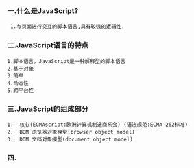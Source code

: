 
### 一.什么是JavaScript?

     1.与页面进行交互的脚本语言,具有较强的逻辑性.
     
### 二.JavaScript语言的特点

    1.脚本语言。JavaScript是一种解释型的脚本语言
    2.基于对象
    3.简单
    4.动态性
    5.跨平台性
    
### 三.JavaScript的组成部分

    1.  核心(ECMAscript:欧洲计算机制造商系会) (语法规范:ECMA-262标准)
    2.  BOM 浏览器对象模型(browser object model)
    3.  DOM 文档对象模型(document object model)

### 四.<script>标签的属性: 

    - src 表示要引入的外部文件
    - type 表示脚本语言的类型  text/javascript,默认值就是它.
    - language已废弃。原来用于代码使用的脚本语言。由于大多数浏览器忽略它，所以不要用了。
    - defer：可选。(等页面加载完成后,才执行js)表示脚本可以延迟到文档完全被解析和显示之后再执行。由于大多数浏览器不支持，故很少用。
    - charset：可选。表示通过 src 属性指定的字符集。由于大多数浏览器忽略它，所以很少有人用它。
    - async:可选,能简单实现js的异步加载.
    
### 五.声明变量

```
// 1.使用var关键字(variable:可变的量)
    var uname; // undefined 
    uname="周杰伦"; //赋值
    
// 2.声明变量即赋值(推荐)
     var unam="周杰伦";
     
// 3.声明多个变量
     var unam="周杰伦",age=20;
```

     
#####  ==注意: 我们在定义变量的时候， 尽可能的不要只声明，不赋值, 而是声明的同时初始化一个值==
    
### 六.数据类型

1.基本的数据类有6种
    
    string 字符串类(单引号或双引号都是字符串)、
    number 数值 类型(包含整型,浮点型)、
    boolean 布尔类型(true/false)、
    null (顶级)  Object、 
    undefined 未定义类型、 
    object  对象类型 (array,function ....)
    
    null派生了undefined
    
    //分2种类型
    1. 值类型 string,number,boolean,undefined
    
    2. 引用类型 object ,array,function
    
    
    
2.查看基本的数据类型的方式


```
    typeof uname
    typeof(uname)
```
### 七 数据类型转换
#### 1.显示转换
##### a. 转数字

**1）Number(a):**

代码：
```    
var a = “123”;
 
a = Number(a);
```
注意：

a) 如果转换的内容本身就是一个数值类型的字符串，那么将来在转换的时候会返回自己。

b) 如果转换的内容本身不是一个数值类型的字符串，那么在转换的时候结果是NaN.

c) 如果要转换的内容是空的字符串，那以转换的结果是0.

d) 如果是其它的字符，那么将来在转换的时候结果是NaN.

==ECMAScript 提供了 isNaN()函数，用来判断是不是 NaN。isNaN()函数在接收到一个值之后，会尝试将这个值转换为数值==

**2）parseInt():**

代码：
```
var a = “123”; a = parseInt(a);
```

a) 忽略字符串前面的空格，直至找到第一个非空字符,还会将数字后面的非数字的字符串去掉。

b) 如果第一个字符不是数字符号或者负号，返回NaN

c) 会将小数取整。（向下取整）

**3）parseFloat();**//浮点数（小数）

与parseInt一样，唯一区别是parseFloat可以保留小数。
##### b.转字符串
**1）String():**
```
var a = 123;
 
a = String(a);

```
**2）toString()**
```
var a = 123; a = a.toString();
```
undefined，null不能用toString。
##### c.转boolean类型：
**Boolean():**
```
var a =”true”; a = Boolean(a);
```
注意：在进行boolean转换的时候所有的内容在转换以后结果都是true，除了：false、""（空字符串）、0、NaN、undefined
#### 2.隐式转换
##### a) 转number:
```
var a = “123”;

a = +a;
```
加减乘除以及最余都可以让字符串隐式转换成number.
##### b) 转string:
```
var a = 123;

a = a + “”;
```
##### c) 转boolean:
```
var a = 123;

a = !!a;
```
     
### 八 关键字 : 已经被JS内部使用了的 

        
  ![image](F7C09A1F293C4734B2999A949EB37CAE)

### 九 保留字: 虽然暂时还未被使用, 但将来可能会被JS内部使用

![image](57145C3F15C9406483A143615D8CEF39)



### 十 变量的命名规范 
    只能是数字,字母,$,下划线_,但是不能以数值开头,不能使用关键字或保留字.
    驼峰命名法.
    1.大驼峰
        var YourName=new Person();//用于表示对象
    2.小驼峰
        var yourName="周杰伦";//表示普通的变量
     


#### 特殊的面试题
    []==[]; //false 2个[]不同对象的地址
    []!=[]; //true 
    []==false; //ture []和false不同类型先转化为0，然后0==0
#### 关于0.1+0.2=0.30000000000000004

我们知道，计算机中存储的都是二进制的0和1，而我们现实中的数存入计算机中转换为二进制时有可能不能整除，也就是不能正好整除，所以用二进制表示现实中的数并计算就产生了误差。

[0.1+0.2!=0.3 参考文献](https://www.cnblogs.com/mooncher/p/5145571.html/)